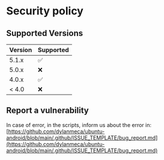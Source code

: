 # Security policy

## Supported Versions


| Version | Supported          |
| ------- | ------------------ |
| 5.1.x   | :white_check_mark: |
| 5.0.x   | :x:                |
| 4.0.x   | :white_check_mark: |
| < 4.0   | :x:                |

## Report a vulnerability

In case of error, in the scripts, inform us about the error in: [https://github.com/dylanmeca/ubuntu-android/blob/main/.github/ISSUE_TEMPLATE/bug_report.md](https://github.com/dylanmeca/ubuntu-android/blob/main/.github/ISSUE_TEMPLATE/bug_report.md)

